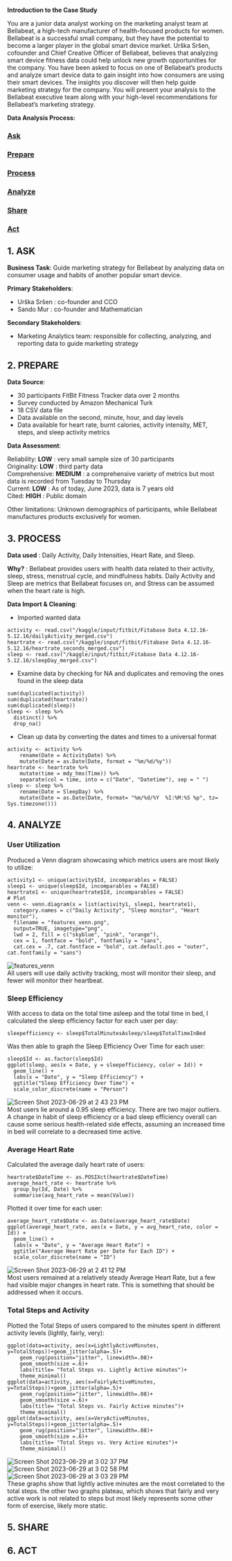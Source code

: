**Introduction to the Case Study** <p>

You are a junior data analyst working on the marketing analyst team at Bellabeat, a high-tech manufacturer of health-focused
products for women. Bellabeat is a successful small company, but they have the potential to become a larger player in the
global smart device market. Urška Sršen, cofounder and Chief Creative Officer of Bellabeat, believes that analyzing smart
device fitness data could help unlock new growth opportunities for the company. You have been asked to focus on one of
Bellabeat’s products and analyze smart device data to gain insight into how consumers are using their smart devices. The
insights you discover will then help guide marketing strategy for the company. You will present your analysis to the Bellabeat
executive team along with your high-level recommendations for Bellabeat’s marketing strategy. <p>

**Data Analysis Process:**<p>

### [Ask](#1-ask)
### [Prepare](#2-prepare)
### [Process](#3-process)
### [Analyze](#4-analyze)
### [Share](#5-share)
### [Act](#6-act)

## 1. ASK
**Business Task**: Guide marketing strategy for Bellabeat by analyzing data on consumer usage and habits of another popular smart device. <p>
**Primary Stakeholders**: <br>
- Urška Sršen : co-founder and CCO <br>
- Sando Mur : co-founder and Mathematician <br>

**Secondary Stakeholders**: <br>
- Marketing Analytics team: responsible for collecting, analyzing, and reporting data to guide marketing strategy <p>
## 2. PREPARE

**Data Source**: <br>
- 30 participants FitBit Fitness Tracker data over 2 months
- Survey conducted by Amazon Mechanical Turk
- 18 CSV data file
- Data available on the second, minute, hour, and day levels
- Data available for heart rate, burnt calories, activity intensity, MET, steps, and sleep activity metrics <br>

**Data Assessment**: <p>
Reliability: **LOW** : very small sample size of 30 participants <br>
Originality: **LOW** : third party data <br>
Comprehensive: **MEDIUM** : a comprehensive variety of metrics but most data is recorded from Tuesday to Thursday <br>
Current: **LOW** : As of today, June 2023, data is 7 years old <br>
Cited: **HIGH** : Public domain <br>

Other limitations: Unknown demographics of participants, while Bellabeat manufactures products exclusively for women.<p>

## 3. PROCESS
**Data used** : Daily Activity, Daily Intensities, Heart Rate, and Sleep. <p>
**Why?** : Bellabeat provides users with health data related to their activity, sleep, stress, menstrual cycle, and mindfulness habits. Daily Activity and Sleep are metrics that Bellabeat focuses on, and Stress can be assumed when the heart rate is high. <p>

**Data Import & Cleaning**: <p>
- Imported wanted data
        
```
activity <- read.csv("/kaggle/input/fitbit/Fitabase Data 4.12.16-5.12.16/dailyActivity_merged.csv")
heartrate <- read.csv("/kaggle/input/fitbit/Fitabase Data 4.12.16-5.12.16/heartrate_seconds_merged.csv")
sleep <- read.csv("/kaggle/input/fitbit/Fitabase Data 4.12.16-5.12.16/sleepDay_merged.csv")
```
- Examine data by checking for NA and duplicates and removing the ones found in the sleep data
```
sum(duplicated(activity))
sum(duplicated(heartrate))
sum(duplicated(sleep))
sleep <- sleep %>%
  distinct() %>%
  drop_na()
```
- Clean up data by converting the dates and times to a universal format
```
activity <- activity %>%
    rename(Date = ActivityDate) %>% 
    mutate(Date = as.Date(Date, format = "%m/%d/%y"))
heartrate <- heartrate %>%
    mutate(time = mdy_hms(Time)) %>% 
    separate(col = time, into = c("Date", "Datetime"), sep = " ")
sleep <- sleep %>%
    rename(Date = SleepDay) %>% 
    mutate(Date = as.Date(Date, format= "%m/%d/%Y  %I:%M:%S %p", tz= Sys.timezone()))
```

## 4. ANALYZE

### User Utilization 
Produced a Venn diagram showcasing which metrics users are most likely to utilize:
```
activity1 <- unique(activity$Id, incomparables = FALSE)
sleep1 <- unique(sleep$Id, incomparables = FALSE)
heartrate1 <- unique(heartrate$Id, incomparables = FALSE)
# Plot
venn <- venn.diagram(x = list(activity1, sleep1, heartrate1),
  category.names = c("Daily Activity", "Sleep monitor", "Heart monitor"),
  filename = "features_venn.png",
  output=TRUE, imagetype="png",
  lwd = 2, fill = c("skyblue", "pink", "orange"), 
  cex = 1, fontface = "bold", fontfamily = "sans",
  cat.cex = .7, cat.fontface = "bold", cat.default.pos = "outer", cat.fontfamily = "sans")
```
![features_venn](https://github.com/JeanneGandon/DataAnalyticsGoogleCertification/assets/138037134/35869ab1-d1dc-4b27-a46d-ba0656ec2ab0) <br>
All users will use daily activity tracking, most will monitor their sleep, and fewer will monitor their heartbeat.

### Sleep Efficiency
With access to data on the total time asleep and the total time in bed, I calculated the sleep efficiency factor for each user per day:
```
sleepefficiency <- sleep$TotalMinutesAsleep/sleep$TotalTimeInBed
```
Was then able to graph the Sleep Efficiency Over Time for each user:
```
sleep$Id <- as.factor(sleep$Id)
ggplot(sleep, aes(x = Date, y = sleepefficiency, color = Id)) +
  geom_line() +
  labs(x = "Date", y = "Sleep Efficiency") +
  ggtitle("Sleep Efficiency Over Time") +
  scale_color_discrete(name = "Person")
```
![Screen Shot 2023-06-29 at 2 43 23 PM](https://github.com/JeanneGandon/DataAnalyticsGoogleCertification/assets/138037134/def303e6-80a7-481b-a6da-8dbfb4620b8a) <br>
Most users lie around a 0.95 sleep efficiency. There are two major outliers. A change in habit of sleep efficiency or a bad sleep efficiency overall can cause some serious health-related side effects, assuming an increased time in bed will correlate to a decreased time active.

### Average Heart Rate
Calculated the average daily heart rate of users:
```
heartrate$DateTime <- as.POSIXct(heartrate$DateTime)
average_heart_rate <- heartrate %>%
  group_by(Id, Date) %>%
  summarise(avg_heart_rate = mean(Value))
```
Plotted it over time for each user: 
```
average_heart_rate$Date <- as.Date(average_heart_rate$Date)
ggplot(average_heart_rate, aes(x = Date, y = avg_heart_rate, color = Id)) +
  geom_line() +
  labs(x = "Date", y = "Average Heart Rate") +
  ggtitle("Average Heart Rate per Date for Each ID") +
  scale_color_discrete(name = "ID")
```
![Screen Shot 2023-06-29 at 2 41 12 PM](https://github.com/JeanneGandon/DataAnalyticsGoogleCertification/assets/138037134/df78f2a0-916d-4815-9f55-c98497f95c79) <br>
Most users remained at a relatively steady Average Heart Rate, but a few had visible major changes in heart rate. This is something that should be addressed when it occurs.

### Total Steps and Activity
Plotted the Total Steps of users compared to the minutes spent in different activity levels (lightly, fairly, very):
```
ggplot(data=activity, aes(x=LightlyActiveMinutes, y=TotalSteps))+geom_jitter(alpha=.5)+
    geom_rug(position="jitter", linewidth=.08)+
    geom_smooth(size =.6)+
    labs(title= "Total Steps vs. Lightly Active minutes")+
    theme_minimal()
ggplot(data=activity, aes(x=FairlyActiveMinutes, y=TotalSteps))+geom_jitter(alpha=.5)+
    geom_rug(position="jitter", linewidth=.08)+
    geom_smooth(size =.6)+
    labs(title= "Total Steps vs. Fairly Active minutes")+
    theme_minimal()
ggplot(data=activity, aes(x=VeryActiveMinutes, y=TotalSteps))+geom_jitter(alpha=.5)+
    geom_rug(position="jitter", linewidth=.08)+
    geom_smooth(size =.6)+
    labs(title= "Total Steps vs. Very Active minutes")+
    theme_minimal()
```
![Screen Shot 2023-06-29 at 3 02 37 PM](https://github.com/JeanneGandon/DataAnalyticsGoogleCertification/assets/138037134/916914f2-b334-4162-8706-20f1983e3623) <br>
![Screen Shot 2023-06-29 at 3 02 58 PM](https://github.com/JeanneGandon/DataAnalyticsGoogleCertification/assets/138037134/2cf41913-6ae0-4918-99d1-3627130ede48) <br>
![Screen Shot 2023-06-29 at 3 03 29 PM](https://github.com/JeanneGandon/DataAnalyticsGoogleCertification/assets/138037134/6b0a0e18-ca75-472a-88fd-499b5f464c32) <br>
These graphs show that lightly active minutes are the most correlated to the total steps. the other two graphs plateau, which shows that fairly and very active work is not related to steps but most likely represents some other form of exercise, likely more static.

## 5. SHARE



## 6. ACT
